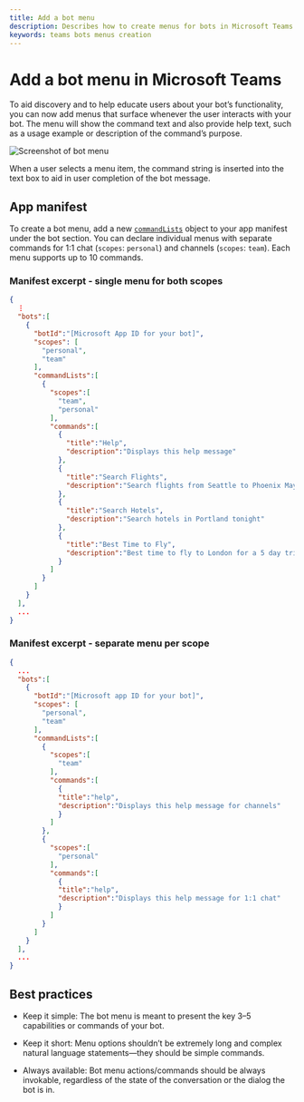 ```yaml
---
title: Add a bot menu
description: Describes how to create menus for bots in Microsoft Teams
keywords: teams bots menus creation
---
```


# Add a bot menu in Microsoft Teams

To aid discovery and to help educate users about your bot’s functionality, you can now add menus that surface whenever the user interacts with your bot. The menu will show the command text and also provide help text, such as a usage example or description of the command’s purpose.

![Screenshot of bot menu](~/assets/images/bots/bot-menus-bot-menu-sample.png)

When a user selects a menu item, the command string is inserted into the text box to aid in user completion of the bot message.

## App manifest

To create a bot menu, add a new [`commandLists`](~/resources/schema/manifest-schema#bots-commandlists) object to your app manifest under the bot section. You can declare individual menus with separate commands for 1:1 chat (`scopes`: `personal`) and channels (`scopes`: `team`). Each menu supports up to 10 commands.

### Manifest excerpt - single menu for both scopes

```json
{
  ⋮
  "bots":[
    {
      "botId":"[Microsoft App ID for your bot]",
      "scopes": [
        "personal",
        "team"
      ],
      "commandLists":[
        {
          "scopes":[
            "team",
            "personal"
          ],
          "commands":[
            {
              "title":"Help",
              "description":"Displays this help message"
            },
            {
              "title":"Search Flights",
              "description":"Search flights from Seattle to Phoenix May 2-5 departing after 3pm"
            },
            {
              "title":"Search Hotels",
              "description":"Search hotels in Portland tonight"
            },
            {
              "title":"Best Time to Fly",
              "description":"Best time to fly to London for a 5 day trip this summer"
            }
          ]
        }
      ]
    }
  ],
  ...
}
```

### Manifest excerpt - separate menu per scope

```json
{
  ...
  "bots":[
    {
      "botId":"[Microsoft app ID for your bot]",
      "scopes": [
        "personal",
        "team"
      ],
      "commandLists":[
        {
          "scopes":[
            "team"
          ],
          "commands":[
            {
            "title":"help",
            "description":"Displays this help message for channels"
            }
          ]
        },
        {
          "scopes":[
            "personal"
          ],
          "commands":[
            {
            "title":"help",
            "description":"Displays this help message for 1:1 chat"
            }
          ]
        }
      ]
    }
  ],
  ...
}
```

## Best practices

* Keep it simple: The bot menu is meant to present the key 3&ndash;5 capabilities or commands of your bot.

* Keep it short: Menu options shouldn’t be extremely long and complex natural language statements&mdash;they should be simple commands.

* Always available: Bot menu actions/commands should be always invokable, regardless of the state of the conversation or the dialog the bot is in.
